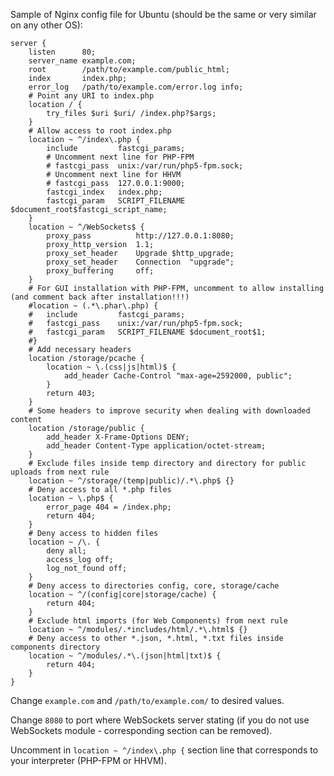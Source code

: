 Sample of Nginx config file for Ubuntu (should be the same or very similar on any other OS):
```
server {
	listen		80;
	server_name	example.com;
	root		/path/to/example.com/public_html;
	index		index.php;
	error_log	/path/to/example.com/error.log info;
	# Point any URI to index.php
	location / {
		try_files $uri $uri/ /index.php?$args;
	}
	# Allow access to root index.php
	location ~ ^/index\.php {
		include			fastcgi_params;
		# Uncomment next line for PHP-FPM
		# fastcgi_pass	unix:/var/run/php5-fpm.sock;
		# Uncomment next line for HHVM
		# fastcgi_pass	127.0.0.1:9000;
		fastcgi_index	index.php;
		fastcgi_param	SCRIPT_FILENAME $document_root$fastcgi_script_name;
	}
	location ~ ^/WebSockets$ {
		proxy_pass			http://127.0.0.1:8080;
		proxy_http_version	1.1;
		proxy_set_header	Upgrade $http_upgrade;
		proxy_set_header	Connection	"upgrade";
		proxy_buffering		off;
	}
	# For GUI installation with PHP-FPM, uncomment to allow installing (and comment back after installation!!!)
	#location ~ (.*\.phar\.php) {
	#	include			fastcgi_params;
	#	fastcgi_pass	unix:/var/run/php5-fpm.sock;
	#	fastcgi_param	SCRIPT_FILENAME $document_root$1;
	#}
	# Add necessary headers
	location /storage/pcache {
		location ~ \.(css|js|html)$ {
			add_header Cache-Control "max-age=2592000, public";
		}
		return 403;
	}
	# Some headers to improve security when dealing with downloaded content
	location /storage/public {
		add_header X-Frame-Options DENY;
		add_header Content-Type application/octet-stream;
	}
	# Exclude files inside temp directory and directory for public uploads from next rule
	location ~ ^/storage/(temp|public)/.*\.php$ {}
	# Deny access to all *.php files
	location ~ \.php$ {
		error_page 404 = /index.php;
		return 404;
	}
	# Deny access to hidden files
	location ~ /\. {
		deny all;
		access_log off;
		log_not_found off;
	}
	# Deny access to directories config, core, storage/cache
	location ~ ^/(config|core|storage/cache) {
		return 404;
	}
	# Exclude html imports (for Web Components) from next rule
	location ~ ^/modules/.*includes/html/.*\.html$ {}
	# Deny access to other *.json, *.html, *.txt files inside components directory
	location ~ ^/modules/.*\.(json|html|txt)$ {
		return 404;
	}
}
```
Change `example.com` and `/path/to/example.com/` to desired values.

Change `8080` to port where WebSockets server stating (if you do not use WebSockets module - corresponding section can be removed).

Uncomment in `location ~ ^/index\.php {` section line that corresponds to your interpreter (PHP-FPM or HHVM).

